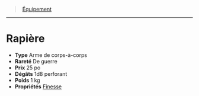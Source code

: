 ﻿---
!EquipmentItem
Type: Arme de corps-à-corps
Price: 25 po
Weight: 1 kg
Rarity: De guerre
Damages: 1d8 perforant
Properties: '[Finesse](hd_weapons_finesse.md)'
Id: equipment_hd.md#rapière
ParentLink: equipment_hd.md#Équipement
Name: Rapière
ParentName: Équipement
NameLevel: 1
Attributes: {}
---
> [Équipement](hd_equipment.md)

---

# Rapière

- **Type** Arme de corps-à-corps
- **Rareté** De guerre
- **Prix** 25 po
- **Dégâts** 1d8 perforant
- **Poids** 1 kg
- **Propriétés** [Finesse](hd_weapons_finesse.md)

